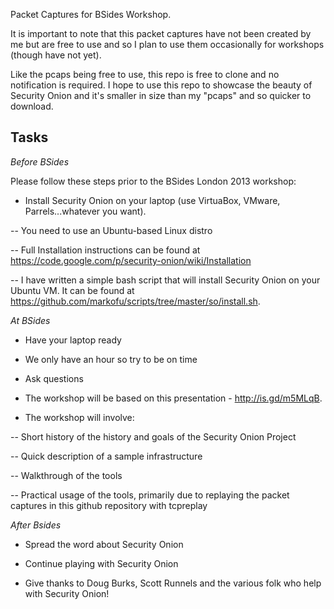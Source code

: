 Packet Captures for BSides Workshop.

It is important to note that this packet captures have not been created by me but are free to use and so I plan to use them occasionally for workshops (though have not yet).

Like the pcaps being free to use, this repo is free to clone and no notification is required. I hope to use this repo to showcase the beauty of Security Onion and it's smaller in size than my "pcaps" and so quicker to download.

Tasks
-----

*Before BSides*

Please follow these steps prior to the BSides London 2013 workshop:

- Install Security Onion on your laptop (use VirtuaBox, VMware, Parrels...whatever you want).

-- You need to use an Ubuntu-based Linux distro

-- Full Installation instructions can be found at https://code.google.com/p/security-onion/wiki/Installation

-- I have written a simple bash script that will install Security Onion on your Ubuntu VM. It can be found at https://github.com/markofu/scripts/tree/master/so/install.sh.


*At BSides*

- Have your laptop ready

- We only have an hour so try to be on time

- Ask questions

- The workshop will be based on this presentation - http://is.gd/m5MLqB.

- The workshop will involve:

-- Short history of the history and goals of the Security Onion Project

-- Quick description of a sample infrastructure

-- Walkthrough of the tools

-- Practical usage of the tools, primarily due to replaying the packet captures in this github repository with tcpreplay

*After Bsides* 

- Spread the word about Security Onion

- Continue playing with Security Onion

- Give thanks to Doug Burks, Scott Runnels and the various folk who help with Security Onion!




